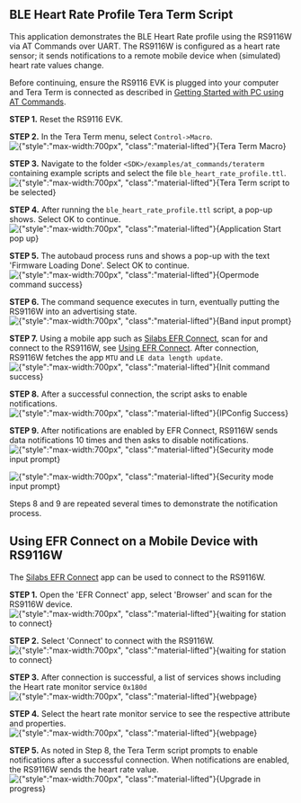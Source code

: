 ## BLE Heart Rate Profile Tera Term Script
This application demonstrates the BLE Heart Rate profile using the RS9116W via AT Commands over UART. The RS9116W is configured as a heart rate sensor; it sends notifications to a remote mobile device when (simulated) heart rate values change.

Before continuing, ensure the RS9116 EVK is plugged into your computer and Tera Term is connected as described in [Getting Started with PC using AT Commands](http://docs.silabs.com/rs9116-wiseconnect/latest/wifibt-wc-getting-started-with-pc/). 

**STEP 1.** Reset the RS9116 EVK.

**STEP 2.** In the Tera Term menu, select `Control->Macro`.
![{"style":"max-width:700px", "class":"material-lifted"}{Tera Term Macro}](./resources/tera-term-macro.png)
	
**STEP 3.** Navigate to the folder `<SDK>/examples/at_commands/teraterm` containing example scripts and select the file `ble_heart_rate_profile.ttl`.
![{"style":"max-width:700px", "class":"material-lifted"}{Tera Term script to be selected}](./resources/tera-term-scripts.png)

**STEP 4.** After running the `ble_heart_rate_profile.ttl` script, a pop-up shows. Select OK to continue.
![{"style":"max-width:700px", "class":"material-lifted"}{Application Start pop up}](./resources/starting-popup-message-1.png)

**STEP 5.** The autobaud process runs and shows a pop-up with the text 'Firmware Loading Done'. Select OK to continue.
![{"style":"max-width:700px", "class":"material-lifted"}{Opermode command success}](./resources/firmware-loading-done-2.png)
 	
**STEP 6.** The command sequence executes in turn, eventually putting the RS9116W into an advertising state.
![{"style":"max-width:700px", "class":"material-lifted"}{Band input prompt}](./resources/Showing_firmware_version-3.png)

**STEP 7.**  Using a mobile app such as [Silabs EFR Connect](https://www.silabs.com/developers/efr-connect-mobile-app), scan for and connect to the RS9116W, see [Using EFR Connect](#using-efr-connect-on-a-mobile-device-with-rs9116-w). After connection, RS9116W fetches the app `MTU` and `LE data length update`.
![{"style":"max-width:700px", "class":"material-lifted"}{Init command success}](./resources/remote-device-connected-4.png)

**STEP 8.** After a successful connection, the script asks to enable notifications.
![{"style":"max-width:700px", "class":"material-lifted"}{IPConfig Success}](./resources/enable-notifications-5.png)

**STEP 9.** After notifications are enabled by EFR Connect, RS9116W sends data notifications 10 times and then asks to disable notifications.
![{"style":"max-width:700px", "class":"material-lifted"}{Security mode input prompt}](./resources/enable-notification-6.png)

![{"style":"max-width:700px", "class":"material-lifted"}{Security mode input prompt}](./resources/disable-notification-7.png)

Steps 8 and 9 are repeated several times to demonstrate the notification process.


## Using EFR Connect on a Mobile Device with RS9116W

The [Silabs EFR Connect](https://www.silabs.com/developers/efr-connect-mobile-app) app can be used to connect to the RS9116W.

**STEP 1.** Open the 'EFR Connect' app, select 'Browser' and scan for the RS9116W device. 
![{"style":"max-width:700px", "class":"material-lifted"}{waiting for station to connect}](./resources/opening-connect-app-1.png)

**STEP 2.** Select 'Connect' to connect with the RS9116W.
![{"style":"max-width:700px", "class":"material-lifted"}{waiting for station to connect}](./resources/scanning-devices-2.png)

**STEP 3.** After connection is successful, a list of services shows including the Heart rate monitor service `0x180d`
![{"style":"max-width:700px", "class":"material-lifted"}{webpage}](./resources/heart-rate-service-4.png)

**STEP 4.** Select the heart rate monitor service to see the respective attribute and properties.
![{"style":"max-width:700px", "class":"material-lifted"}{webpage}](./resources/char-service-5.png)

**STEP 5.** As noted in Step 8, the Tera Term script prompts to enable notifications after a successful connection. When notifications are enabled, the RS9116W sends the heart rate value.
![{"style":"max-width:700px", "class":"material-lifted"}{Upgrade in progress}](./resources/enable-disable-notifications-6.png)